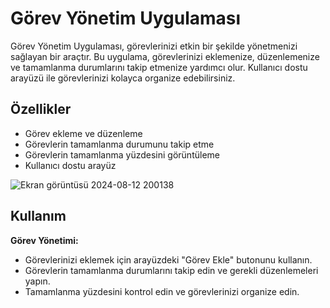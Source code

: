 # Görev Yönetim Uygulaması

Görev Yönetim Uygulaması, görevlerinizi etkin bir şekilde yönetmenizi sağlayan bir araçtır. Bu uygulama, görevlerinizi eklemenize, düzenlemenize ve tamamlanma durumlarını takip etmenize yardımcı olur. Kullanıcı dostu arayüzü ile görevlerinizi kolayca organize edebilirsiniz.

## Özellikler

- Görev ekleme ve düzenleme
- Görevlerin tamamlanma durumunu takip etme
- Görevlerin tamamlanma yüzdesini görüntüleme
- Kullanıcı dostu arayüz

![Ekran görüntüsü 2024-08-12 200138](https://github.com/user-attachments/assets/4deb3679-af05-43bd-85b1-fa1b232846d4)

## Kullanım

 **Görev Yönetimi:**
   - Görevlerinizi eklemek için arayüzdeki "Görev Ekle" butonunu kullanın.
   - Görevlerin tamamlanma durumlarını takip edin ve gerekli düzenlemeleri yapın.
   - Tamamlanma yüzdesini kontrol edin ve görevlerinizi organize edin.
